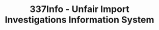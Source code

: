 ---
bigquery: https://console.cloud.google.com/bigquery?p=patents-public-data&d=usitc_investigations&page=dataset&project=sheets-management-319211
citation: US International Trade Commission 337Info Unfair Import Investigations Information
  System
contributors: US International Trade Comission
cost: None
description: US International Trade Commission 337Info Unfair Import Investigations
  Information System contains data on investigations done under Section 337. Section
  337 declares the infringement of certain statutory intellectual property rights
  and other forms of unfair competition in import trade to be unlawful practices.
  Most Section 337 investigations involve allegations of patent or registered trademark
  infringement.
documentation: FAQ and tutorial available on the site
last_edit: 04/05/2022, 18:55:39
location: https://pubapps2.usitc.gov/337external/
maintained_by: US International Trade Comission
schema_fields:
- patentNumbers
- finalDetNoViolation
- targetDate
- publication_number
- ouiiAttorney
- ouiiParticipation
- trademarkNumbers
- endDateMarkmanHearing
- patentNumber
- title
- investigationTermDate
- finalIdOnViolationDue
- finalIdOnViolationIssue
- gcAttorney
- teoIdDueDate
- teoIdIssueDate
- copyrightNumbers
- startDateMarkmanHearing
- invUnfairAct
- htsNumbers
- complainant
- dateOfPublicationFrNotice
- lastUpdated
- scheduledStartDateEvidHear
- scheduledEndDateEvidHear
- reportingRequirements
- actualEndDateEvidHear
- teoReliefGranted
- internalRemand
- actualStartDateEvidHear
- currentActiveALJ
- respondent
- aljAssigned
- finalDetViolation
- teoProceedingInvolved
- markmanHearing
- id
- issueDateOtherNonFinal
- investigationType
- currentStatus
- cafcAppeals
- dateCreated
- docketNo
- dateComplaintFiled
- investigationNo
shortname: unfair_import_investigations
tags:
- import
- legal
- trade
timeframe: 2008-2021 (prior to 2008 downloadable as a JSON file)
title: 337Info - Unfair Import Investigations Information System
uuid: 2721f5ec-e599-4890-9265-9706719fc71e
---